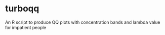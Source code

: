 # turboqq
An R script to produce QQ plots with concentration bands and lambda value for impatient people
